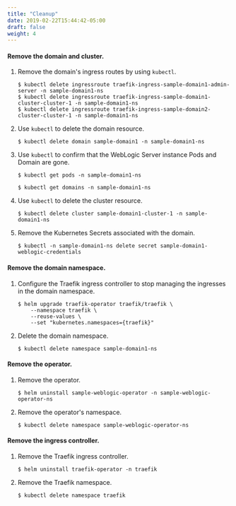 ```yaml
---
title: "Cleanup"
date: 2019-02-22T15:44:42-05:00
draft: false
weight: 4
---
```



#### Remove the domain and cluster.

1.	Remove the domain's ingress routes by using `kubectl`.

    ```shell
    $ kubectl delete ingressroute traefik-ingress-sample-domain1-admin-server -n sample-domain1-ns
    $ kubectl delete ingressroute traefik-ingress-sample-domain1-cluster-cluster-1 -n sample-domain1-ns
    $ kubectl delete ingressroute traefik-ingress-sample-domain2-cluster-cluster-1 -n sample-domain1-ns
    ```

1.	Use `kubectl` to delete the domain resource.

    ```shell
    $ kubectl delete domain sample-domain1 -n sample-domain1-ns
    ```

1.	Use `kubectl` to confirm that the WebLogic Server instance Pods and Domain are gone.

    ```shell
    $ kubectl get pods -n sample-domain1-ns
    ```
    ```shell
    $ kubectl get domains -n sample-domain1-ns
    ```

1.	Use `kubectl` to delete the cluster resource.

    ```shell
    $ kubectl delete cluster sample-domain1-cluster-1 -n sample-domain1-ns
    ```

1.	Remove the Kubernetes Secrets associated with the domain.

    ```shell
    $ kubectl -n sample-domain1-ns delete secret sample-domain1-weblogic-credentials
    ```

#### Remove the domain namespace.
1.	Configure the Traefik ingress controller to stop managing the ingresses in the domain namespace.

    ```shell
    $ helm upgrade traefik-operator traefik/traefik \
        --namespace traefik \
        --reuse-values \
        --set "kubernetes.namespaces={traefik}"
    ```

1.	Delete the domain namespace.

    ```shell
    $ kubectl delete namespace sample-domain1-ns
    ```

#### Remove the operator.

1.	Remove the operator.

    ```shell
    $ helm uninstall sample-weblogic-operator -n sample-weblogic-operator-ns
    ```

1.	Remove the operator's namespace.

    ```shell
    $ kubectl delete namespace sample-weblogic-operator-ns
    ```

#### Remove the ingress controller.

1.	Remove the Traefik ingress controller.

    ```shell
    $ helm uninstall traefik-operator -n traefik
    ```

1.	Remove the Traefik namespace.

    ```shell
    $ kubectl delete namespace traefik
    ```
